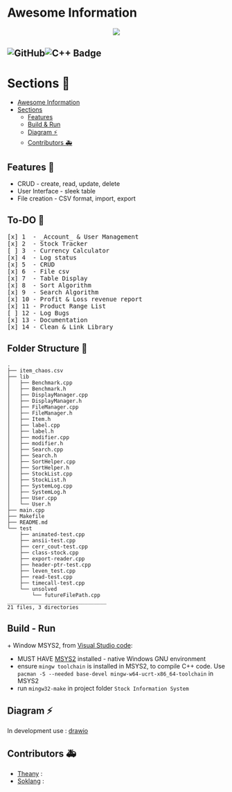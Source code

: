 # Awesome Information
<p align='center'>
    <img src="https://capsule-render.vercel.app/api?type=waving&color=auto&height=300&section=header&text=Store%20Management&fontSize=90&animation=fadeIn&fontAlignY=38&desc=Decorate%20GitHub%20like%20me!&descAlignY=61&descAlign=62"/>
</p>

![GitHub](https://img.shields.io/badge/github-%23121011.svg?style=for-the-badge&logo=github&logoColor=white)![C++ Badge](https://img.shields.io/badge/c++-%2300599C.svg?style=for-the-badge&logo=c%2B%2B&logoColor=white)  
---
# Sections 🚧

- [Awesome Information](#awesome-information)
 [](#)
- [Sections](#sections)
  - [Features](#features)
  - [Build & Run](#build---run)
  - [Diagram ⚡](#diagram-)
  - [Contributors 🚑](#contributors-)

## Features 🎨
- CRUD - create, read, update, delete
- User Interface - sleek table
- File creation - CSV format, import, export

## To-DO 🔧
<pre>
[x] 1  - _Account_ & User Management
[x] 2  - Stock Tracker
[ ] 3  - Currency Calculator
[x] 4  - Log status
[x] 5  - CRUD
[x] 6  - File csv
[x] 7  - Table Display
[x] 8  - Sort Algorithm
[x] 9  - Search Algorithm
[x] 10 - Profit & Loss revenue report
[x] 11 - Product Range List
[ ] 12 - Log Bugs
[x] 13 - Documentation
[x] 14 - Clean & Link Library
</pre>

## Folder Structure 🔖
```
.
├── item_chaos.csv
├── lib
│   ├── Benchmark.cpp
│   ├── Benchmark.h
│   ├── DisplayManager.cpp
│   ├── DisplayManager.h
│   ├── FileManager.cpp
│   ├── FileManager.h
│   ├── Item.h
│   ├── label.cpp
│   ├── label.h
│   ├── modifier.cpp
│   ├── modifier.h
│   ├── Search.cpp
│   ├── Search.h
│   ├── SortHelper.cpp
│   ├── SortHelper.h
│   ├── StockList.cpp
│   ├── StockList.h
│   ├── SystemLog.cpp
│   ├── SystemLog.h
│   ├── User.cpp
│   └── User.h
├── main.cpp
├── Makefile
├── README.md
└── test
    ├── animated-test.cpp
    ├── ansii-test.cpp
    ├── cerr_cout-test.cpp
    ├── class-stock.cpp
    ├── export-reader.cpp
    ├── header-ptr-test.cpp
    ├── leven_test.cpp
    ├── read-test.cpp
    ├── timecall-test.cpp
    └── unsolved
        └── futureFilePath.cpp
________________________________        
21 files, 3 directories
```

## Build - Run
\+ Window MSYS2, from [Visual Studio code](https://code.visualstudio.com/docs/languages/cpp#_example-install-mingwx64-on-windows "Install C/C++ toolchain"):
- MUST HAVE [MSYS2](https://www.msys2.org/) installed - native Windows GNU environment 
- ensure `mingw toolchain` is installed in MSYS2,  to compile C++ code. Use `pacman -S --needed base-devel mingw-w64-ucrt-x86_64-toolchain` in MSYS2
- run `mingw32-make` in project folder `Stock Information System`

## Diagram ⚡
In development use : [drawio](https://app.diagrams.net/#G1M2pyj16JH6AFf1WA127I3CwtmYwmrxLA#%7B%22pageId%22%3A%22eA5-_UtGZlGp_2mV5G3s%22%7D)

## Contributors 🚑
- [Theany](https://github.com/Sotheany-web) : 
- [Soklang](https://github.com/11Soklang) : 